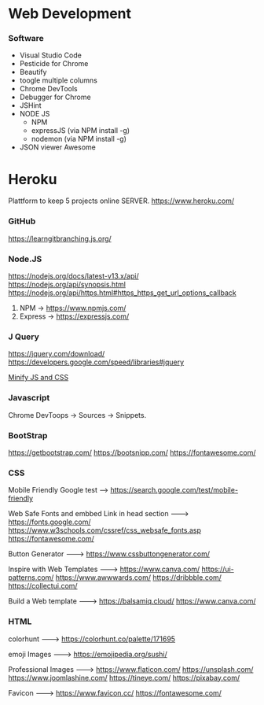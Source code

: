 # Web Development


### Software
* Visual Studio Code
* Pesticide for Chrome
* Beautify 
* toogle multiple columns
* Chrome DevTools
* Debugger for Chrome
* JSHint
* NODE JS 
  - NPM 
  - expressJS (via NPM install -g)
  - nodemon (via NPM install -g)
* JSON viewer Awesome


# Heroku
Plattform to keep 5 projects online SERVER.
https://www.heroku.com/


### GitHub
https://learngitbranching.js.org/


### Node.JS
https://nodejs.org/docs/latest-v13.x/api/
https://nodejs.org/api/synopsis.html
https://nodejs.org/api/https.html#https_https_get_url_options_callback

1. NPM -> https://www.npmjs.com/
2. Express      -> https://expressjs.com/



### J Query
https://jquery.com/download/
https://developers.google.com/speed/libraries#jquery

[Minify JS and CSS](https://www.minifier.org/)


### Javascript
Chrome DevToops -> Sources -> Snippets.


### BootStrap 
https://getbootstrap.com/ 
https://bootsnipp.com/
https://fontawesome.com/


### CSS

Mobile Friendly Google test -->
https://search.google.com/test/mobile-friendly


Web Safe Fonts and embbed Link in head section --->
https://fonts.google.com/
https://www.w3schools.com/cssref/css_websafe_fonts.asp
https://fontawesome.com/

Button Generator --->
https://www.cssbuttongenerator.com/

Inspire with Web Templates --->
https://www.canva.com/
https://ui-patterns.com/
https://www.awwwards.com/
https://dribbble.com/
https://collectui.com/

Build a Web template --->
https://balsamiq.cloud/
https://www.canva.com/



### HTML
colorhunt ---> 
https://colorhunt.co/palette/171695

emoji Images --->
https://emojipedia.org/sushi/

Professional Images --->
https://www.flaticon.com/
https://unsplash.com/
https://www.joomlashine.com/
https://tineye.com/
https://pixabay.com/

Favicon --->
https://www.favicon.cc/
https://fontawesome.com/
